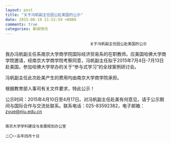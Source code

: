 ```yaml
---
layout: post
title: "关于冯帆副主任因公赴美国的公示"
date: 2015-06-19 21:52:59 +0800
comments: true
categories: 新闻快讯
---
```



                                         关于冯帆副主任因公赴美国的公示


  我办冯帆副主任系南京大学商学院国际经济贸易系的在职教师。应美国哈佛大学商学院邀请，经南京大学商学院考察同意，冯帆副主任拟于2015年7月4日-7月13日赴美国，参加哈佛大学举办的关于“参与式学习”的全球案例研讨会。

  冯帆副主任此次赴美产生的费用均由南京大学商学院承担。

  根据教育部人事司有关文件要求，特此公示！

  公示时间：2015年4月10日至4月17日。对冯帆副主任赴美有何意见，请于公示期间与国际合作与交流处联系。联系电话：025-83592382，电子邮箱：[zyue@nju.edu.cn]()

                                                                                      南京大学学科建设与发展规划办公室
                                                                                             二〇一五年四月十日

